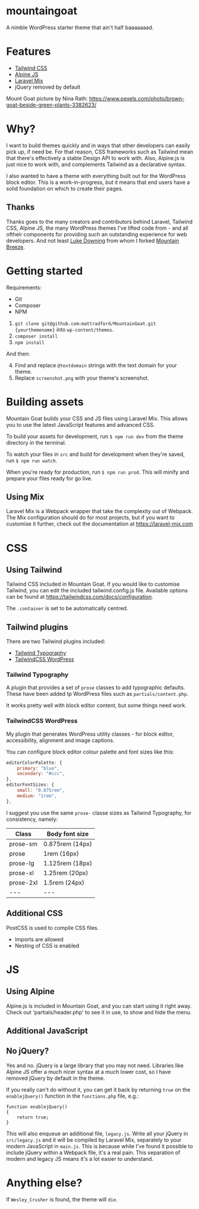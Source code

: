 # mountaingoat
A nimble WordPress starter theme that ain't half baaaaaaad.

# Features
- [Tailwind CSS](https://tailwindcss.com)
- [Alpine JS](https://github.com/alpinejs/alpine)
- [Laravel Mix](https://laravel-mix.com)
- jQuery removed by default

Mount Goat picture by Nina Rath: https://www.pexels.com/photo/brown-goat-beside-green-plants-3382623/

# Why?

I want to build themes quickly and in ways that other developers can easily pick up, if need be. For that reason,
CSS frameworks such as Tailwind mean that there's effectively a stable Design API to work with. Also, Alpine.js
is just nice to work with, and complements Tailwind as a declarative syntax.

I also wanted to have a theme with everything built out for the WordPress block editor. This is a work-in-progress,
but it means that end users have a solid foundation on which to create their pages.

## Thanks

Thanks goes to the many creators and contributors behind Laravel, Tailwind CSS, Alpine JS, the many WordPress themes
I've lifted code from - and all oftheir components for providing such an outstanding experience for web developers.
And not least [Luke Downing](https://github.com/lukeraymonddowning) from whom I forked [Mountain Breeze](https://github.com/lukeraymonddowning/MountainBreeze).

# Getting started

Requirements:
- Git
- Composer
- NPM

1) `git clone git@github.com:mattradford/MountainGoat.git {yourthemename}` into `wp-content/themes`.
2) `composer install`
3) `npm install`

And then:

4) Find and replace `@textdomain` strings with the text domain for your theme.
5) Replace `screenshot.png` with your theme's screenshot.

# Building assets
Mountain Goat builds your CSS and JS files using Laravel Mix. This allows you to use the latest
JavaScript features and advanced CSS.

To build your assets for development, run `$ npm run dev` from the theme directory in the terminal.

To watch your files in `src` and build for development when they're saved, run `$ npm run watch`.

When you're ready for production, run `$ npm run prod`. This will minify and prepare your files ready
for go live.

## Using Mix
Laravel Mix is a Webpack wrapper that take the complexity out of Webpack. The Mix configuration
should do for most projects, but if you want to customise it further, check out the documentation at
https://laravel-mix.com

# CSS

## Using Tailwind
Tailwind CSS included in Mountain Goat. If you would like to customise Tailwind, you can edit the included tailwind.config.js file.
Available options can be found at https://tailwindcss.com/docs/configuration.

The `.container` is set to be automatically centred.

## Tailwind plugins
There are two Tailwind plugins included:

- [Tailwind Typography](https://www.npmjs.com/package/@tailwindcss/typography)
- [TailwindCSS WordPress](https://www.npmjs.com/package/@mattrad/tailwindcss-wordpress)

### Tailwind Typography
A plugin that provides a set of `prose` classes to add typographic defaults. These have been added tp
WordPress files such as `partials/content.php`.

It works pretty well with block editor content, but some things need work.

### TailwindCSS WordPress
My plugin that generates WordPress utility classes - for block editor, accessibility, alignment and image captions.

You can configure block editor colour palette and font sizes like this:

```js
editorColorPalette: {
    primary: "blue",
    secondary: "#ccc",
},
editorFontSizes: {
    small: "0.875rem",
    medium: "1rem",
},
```

I suggest you use the same `prose-` classe sizes as Tailwind Typography, for consistency, namely:

| Class | Body font size  |
|---|---|
| prose-sm  | 0.875rem (14px)  |
| prose  |  1rem (16px) |
| prose-lg  | 1.125rem (18px)  |
| prose-xl  | 1.25rem (20px)  |
| prose-2xl  | 1.5rem (24px)  |
|---|---|

## Additional CSS
PostCSS is used to compile CSS files.
- Imports are allowed
- Nesting of CSS is enabled

# JS

## Using Alpine
Alpine.js is included in Mountain Goat, and you can start using it right away. Check out 'partials/header.php'
to see it in use, to show and hide the menu.

## Additional JavaScript

## No jQuery?
Yes and no. jQuery is a large library that you may not need. Libraries like Alpine JS offer a much
nicer syntax at a much lower cost, so I have removed jQuery by default in the theme.

If you really can't do without it, you can get it back by returning `true` on the `enablejQuery()` function
in the `functions.php` file, e.g.:

```
function enablejQuery()
{
    return true;
}
```

This will also enqueue an additional file, `legacy.js`. Write all your jQuery in `src/legacy.js` and it will
be compiled by Laravel Mix, separately to your modern JavaScript in `main.js`. This is because while I've found
it possible to include jQuery within a Webpack file, it's a real pain. This separation of modern and legacy JS
means it's a lot easier to understand.

# Anything else?

If `Wesley_Crusher` is found, the theme will `die`.
